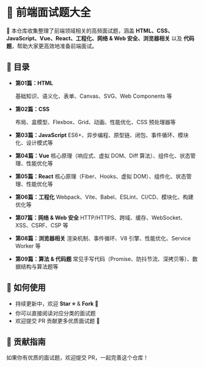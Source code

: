# 🚀 前端面试题大全  

🎯 本仓库收集整理了前端领域相关的高频面试题，涵盖 **HTML、CSS、JavaScript、Vue、React、工程化、网络 & Web 安全、浏览器相关** 以及 **代码题**，帮助大家更高效地准备前端面试。  

## 📌 目录  

- **第01篇：HTML**

  基础知识、语义化、表单、Canvas、SVG、Web Components 等

- **第02篇：CSS**

  布局、盒模型、Flexbox、Grid、动画、性能优化、CSS 预处理器等

- **第03篇：JavaScript**
  ES6+、异步编程、原型链、闭包、事件循环、模块化、设计模式等

- **第04篇：Vue**
  核心原理（响应式、虚拟 DOM、Diff 算法）、组件化、状态管理、性能优化等

- **第05篇：React**
  核心原理（Fiber、Hooks、虚拟 DOM）、组件化、状态管理、性能优化等

- **第06篇：工程化**
  Webpack、Vite、Babel、ESLint、CI/CD、模块化、构建优化等

- **第07篇：网络 & Web 安全**
  HTTP/HTTPS、跨域、缓存、WebSocket、XSS、CSRF、CSP 等

- **第08篇：浏览器相关**
  渲染机制、事件循环、V8 引擎、性能优化、Service Worker 等

- **第09篇：算法 & 代码题**
  常见手写代码（Promise、防抖节流、深拷贝等）、数据结构与算法题等

## 📖 如何使用  

- 持续更新中，欢迎 **Star ⭐** & **Fork 🍴**  
- 你可以直接阅读对应分类的面试题  
- 欢迎提交 PR 贡献更多优质面试题 🚀  

## 📢 贡献指南  

如果你有优质的面试题，欢迎提交 PR，一起完善这个仓库！  